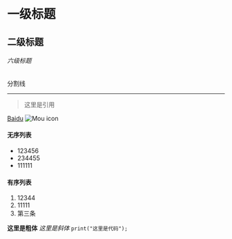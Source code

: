 # 一级标题
## 二级标题
###### 六级标题

分割线 
***

> 这里是引用

[Baidu](http://baidu.com)
![Mou icon](http://mouapp.com/Mou_128.png)

#### 无序列表
* 123456
* 234455
* 111111
#### 有序列表
1. 12344
2. 11111
3. 第三条

**这里是粗体** *这里是斜体*
`print("这里是代码");`
